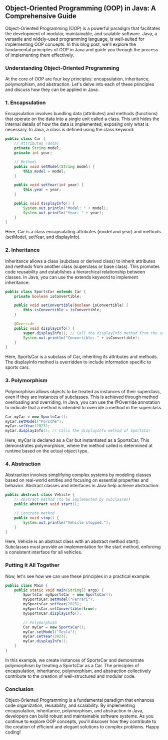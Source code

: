 ## Object-Oriented Programming (OOP) in Java: A Comprehensive Guide

Object-Oriented Programming (OOP) is a powerful paradigm that facilitates the development of modular, maintainable, and scalable software. Java, a versatile and widely-used programming language, is well-suited for implementing OOP concepts. In this blog post, we'll explore the fundamental principles of OOP in Java and guide you through the process of implementing them effectively.

### Understanding Object-Oriented Programming

At the core of OOP are four key principles: encapsulation, inheritance, polymorphism, and abstraction. Let's delve into each of these principles and discuss how they can be applied in Java.

### 1. Encapsulation

Encapsulation involves bundling data (attributes) and methods (functions) that operate on the data into a single unit called a class. This unit hides the internal details of how the data is implemented, exposing only what is necessary. In Java, a class is defined using the class keyword:

```java
public class Car {
    // Attributes (data)
    private String model;
    private int year;

    // Methods
    public void setModel(String model) {
        this.model = model;
    }

    public void setYear(int year) {
        this.year = year;
    }

    public void displayInfo() {
        System.out.println("Model: " + model);
        System.out.println("Year: " + year);
    }
}
```

Here, Car is a class encapsulating attributes (model and year) and methods (setModel, setYear, and displayInfo).

### 2. Inheritance

Inheritance allows a class (subclass or derived class) to inherit attributes and methods from another class (superclass or base class). This promotes code reusability and establishes a hierarchical relationship between classes. In Java, you can use the extends keyword to implement inheritance:

```java
public class SportsCar extends Car {
    private boolean isConvertible;

    public void setConvertible(boolean isConvertible) {
        this.isConvertible = isConvertible;
    }

    @Override
    public void displayInfo() {
        super.displayInfo(); // Call the displayInfo method from the superclass
        System.out.println("Convertible: " + isConvertible);
    }
}
```

Here, SportsCar is a subclass of Car, inheriting its attributes and methods. The displayInfo method is overridden to include information specific to sports cars.

### 3. Polymorphism

Polymorphism allows objects to be treated as instances of their superclass, even if they are instances of subclasses. This is achieved through method overloading and overriding. In Java, you can use the @Override annotation to indicate that a method is intended to override a method in the superclass.

```java
Car myCar = new SportsCar();
myCar.setModel("Porsche");
myCar.setYear(2023);
myCar.displayInfo(); // Calls the displayInfo method of SportsCar
```

Here, myCar is declared as a Car but instantiated as a SportsCar. This demonstrates polymorphism, where the method called is determined at runtime based on the actual object type.

### 4. Abstraction

Abstraction involves simplifying complex systems by modeling classes based on real-world entities and focusing on essential properties and behavior. Abstract classes and interfaces in Java help achieve abstraction:

```java
public abstract class Vehicle {
    // Abstract method (to be implemented by subclasses)
    public abstract void start();

    // Concrete method
    public void stop() {
        System.out.println("Vehicle stopped.");
    }
}
```

Here, Vehicle is an abstract class with an abstract method start(). Subclasses must provide an implementation for the start method, enforcing a consistent interface for all vehicles.

### Putting It All Together

Now, let's see how we can use these principles in a practical example:

```java
public class Main {
    public static void main(String[] args) {
        SportsCar mySportsCar = new SportsCar();
        mySportsCar.setModel("Ferrari");
        mySportsCar.setYear(2023);
        mySportsCar.setConvertible(true);
        mySportsCar.displayInfo();

        // Polymorphism
        Car myCar = new SportsCar();
        myCar.setModel("Tesla");
        myCar.setYear(2023);
        myCar.displayInfo();
    }
}
```

In this example, we create instances of SportsCar and demonstrate polymorphism by treating a SportsCar as a Car. The principles of encapsulation, inheritance, polymorphism, and abstraction collectively contribute to the creation of well-structured and modular code.

### Conclusion

Object-Oriented Programming is a fundamental paradigm that enhances code organization, reusability, and scalability. By implementing encapsulation, inheritance, polymorphism, and abstraction in Java, developers can build robust and maintainable software systems. As you continue to explore OOP concepts, you'll discover how they contribute to the creation of efficient and elegant solutions to complex problems. Happy coding!